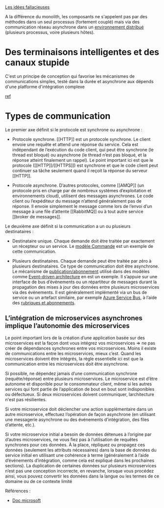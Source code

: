 [Les idées fallacieuses](https://en.wikipedia.org/wiki/Fallacies_of_distributed_computing)

A la différence du monolith, les composants ne s'appelent pas par des méthodes dans un seul processus (fortement couplé) mais via des communication réseau asynchrone dans un [environnement distribué](https://fr.wikipedia.org/wiki/Architecture_distribu%C3%A9e) (plusieurs processus, voire plusieurs hôtes).

# Des terminaisons intelligentes et des canaux stupide
C'est un principe de conception qui favorise les mécanismes de communications simples, testé dans la durée et asynchrone aux dépends d'une platforme d'intégration complexe

[ref](https://simplicable.com/new/smart-endpoints-and-dumb-pipes)

# Types de communication

Le premier axe définit si le protocole est synchrone ou asynchrone :

-   Protocole synchrone. [[HTTP]] est un protocole synchrone. Le client envoie une requête et attend une réponse du service. Cela est indépendant de l’exécution du code client, qui peut être synchrone (le thread est bloqué) ou asynchrone (le thread n’est pas bloqué, et la réponse atteint finalement un rappel). Le point important ici est que le protocole ([[HTTP]]/[[HTTPS]]) est synchrone et que le code client peut continuer sa tâche seulement quand il reçoit la réponse du serveur [[HTTP]].
    
-   Protocole asynchrone. D’autres protocoles, comme [[AMQP]] (un protocole pris en charge par de nombreux systèmes d’exploitation et environnements cloud), utilisent des messages asynchrones. Le code client ou l’expéditeur du message n’attend généralement pas de réponse. Il envoie simplement le message comme lors de l’envoi d’un message à une file d’attente [[RabbitMQ]] ou à tout autre service [[broker de messages]].

Le deuxième axe définit si la communication a un ou plusieurs destinataires :

-   Destinataire unique. Chaque demande doit être traitée par exactement un récepteur ou un service. Le [modèle Commande](https://en.wikipedia.org/wiki/Command_pattern) est un exemple de cette communication.
    
-   Plusieurs destinataires. Chaque demande peut être traitée par zéro à plusieurs destinataires. Ce type de communication doit être asynchrone. Le mécanisme de [publication/abonnement](https://en.wikipedia.org/wiki/Publish%E2%80%93subscribe_pattern) utilisé dans des modèles comme [Event-driven architecture](https://microservices.io/patterns/data/event-driven-architecture.html) en est un exemple. Il s’appuie sur une interface de bus d’événements ou un répartiteur de messages durant la propagation des mises à jour des données entre plusieurs microservices via des événements. Il est généralement implémenté via un bus de service ou un artefact similaire, par exemple [Azure Service Bus](https://azure.microsoft.com/services/service-bus/), à l’aide des [rubriques et abonnements](https://docs.microsoft.com/fr-fr/azure/service-bus-messaging/service-bus-dotnet-how-to-use-topics-subscriptions).

## L’intégration de microservices asynchrones implique l’autonomie des microservices

Le point important lors de la création d’une application basée sur des microservices est la façon dont vous intégrez vos microservices => ne pas créer de dépendances synchrones entre vos microservices.
Moins il existe de communications entre les microservices, mieux c’est. 
Quand les microservices doivent être intégrés, la règle essentielle ici est que la communication entre les microservices doit être asynchrone.

Si possible, ne dépendez jamais d’une communication synchrone (requête/réponse) entre plusieurs microservices.
Le microservice est d’être autonome et disponible pour le consommateur client, même si les autres services qui font partie de l’application de bout en bout sont indisponibles ou défectueux. Si deux microservices doivent communiquer, larchitecture n'est pas résilientes.

Si votre microservice doit déclencher une action supplémentaire dans un autre microservice, effectuez l’opération de façon asynchrone (en utilisant une messagerie asynchrone ou des événements d’intégration, des files d’attente, etc.).

Si votre microservice initial a besoin de données détenues à l’origine par d’autres microservices, ne vous fiez pas à l’utilisation de requêtes synchrones pour ces données. À la place, répliquez ou propagez ces données (seulement les attributs nécessaires) dans la base de données du service initial en utilisant une cohérence à terme (généralement à l’aide d’événements d’intégration, comme cela est expliqué dans les prochaines sections). La duplication de certaines données sur plusieurs microservices n’est pas une conception incorrecte, en revanche, lorsque vous procédez ainsi, vous pouvez convertir les données dans la langue ou les termes de ce domaine ou de ce contexte limité


Références :
- [Doc microsoft](https://docs.microsoft.com/fr-fr/dotnet/architecture/microservices/architect-microservice-container-applications/communication-in-microservice-architecture)
